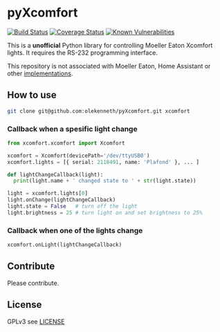 # pyXcomfort
[![Build Status](https://travis-ci.org/olekenneth/pyXcomfort.svg?branch=master)](https://travis-ci.org/olekenneth/pyXcomfort)
[![Coverage Status](https://coveralls.io/repos/github/olekenneth/pyXcomfort/badge.svg?branch=master)](https://coveralls.io/github/olekenneth/pyXcomfort?branch=master)
[![Known Vulnerabilities](https://snyk.io/test/github/olekenneth/pyXcomfort/badge.svg?targetFile=requirements.txt)](https://snyk.io/test/github/olekenneth/pyXcomfort?targetFile=requirements.txt)

This is a **unofficial** Python library for controlling Moeller Eaton Xcomfort lights.
It requires the RS-232 programming interface. 

This repository is not associated with Moeller Eaton, Home Assistant or other [implementations](/integrations).

## How to use

```bash
git clone git@github.com:olekenneth/pyXcomfort.git xcomfort
```

### Callback when a spesific light change
```python
from xcomfort.xcomfort import Xcomfort

xcomfort = Xcomfort(devicePath='/dev/ttyUSB0')
xcomfort.lights = [{ serial: 2118491, name: 'Plafond' }, ... ]

def lightChangeCallback(light):
  print(light.name + ' changed state to ' + str(light.state))

light = xcomfort.lights[0]
light.onChange(lightChangeCallback)
light.state = False   # turn off the light
light.brightness = 25 # turn light on and set brightness to 25%
```

### Callback when one of the lights change
```python
xcomfort.onLight(lightChangeCallback)
```

## Contribute

Please contribute.

## License

GPLv3 see [LICENSE](LICENSE)
